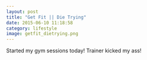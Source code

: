 ```yaml
---
layout: post
title: "Get Fit || Die Trying"
date: 2015-06-10 11:18:58
category: lifestyle
image: getfit_dietrying.png
---
```

Started my gym sessions today! Trainer kicked my ass!